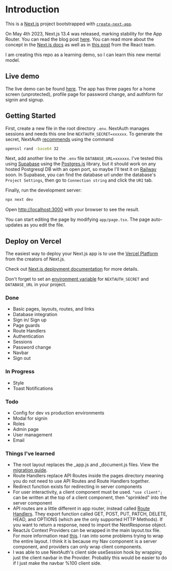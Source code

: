 # Introduction

This is a [Next.js](https://nextjs.org/) project bootstrapped with [`create-next-app`](https://github.com/vercel/next.js/tree/canary/packages/create-next-app).

On May 4th 2023, Next.js 13.4 was released, marking stability for the App Router. You can read the blog post [here](https://nextjs.org/blog/next-13-4). You can read more about the concept in the [Next.js docs](https://nextjs.org/docs/getting-started/react-essentials#thinking-in-server-components) as well as in [this post](https://react.dev/blog/2023/03/22/react-labs-what-we-have-been-working-on-march-2023#react-server-components) from the React team.

I am creating this repo as a learning demo, so I can learn this new mental model.

## Live demo

The live demo can be found [here](https://nextjs-app-router-demo.vercel.app/). The app has three pages for a home screen (unprotected), profile page for password change, and authform for signin and signup.

## Getting Started

First, create a new file in the root directory `.env`. NextAuth manages sessions and needs this one line `NEXTAUTH_SECRET=xxxxxx`. To generate the secret, NextAuth [recommends](https://next-auth.js.org/configuration/options#secret) using the command

```bash
openssl rand -base64 32
```

Next, add another line to the `.env` file `DATABASE_URL=xxxxxx`. I've tested this using [Supabase](https://supabase.com/docs/guides/database/connecting-to-postgres) using the [Postgres.js](https://github.com/porsager/postgres) library, but it should work on any hosted Postgresql DB with an open port, so maybe I'll test it on [Railway](https://railway.app) soon. In Supabase, you can find the database url under the database's `Project Settings`, then go to `Connection string` and click the `URI` tab.

Finally, run the development server:

```bash
npx next dev
```

Open [http://localhost:3000](http://localhost:3000) with your browser to see the result.

You can start editing the page by modifying `app/page.tsx`. The page auto-updates as you edit the file.

## Deploy on Vercel

The easiest way to deploy your Next.js app is to use the [Vercel Platform](https://vercel.com/new?utm_medium=default-template&filter=next.js&utm_source=create-next-app&utm_campaign=create-next-app-readme) from the creators of Next.js.

Check out [Next.js deployment documentation](https://nextjs.org/docs/deployment) for more details.

Don't forget to set an [environment variable](https://vercel.com/docs/concepts/projects/environment-variables) for `NEXTAUTH_SECRET` and `DATABASE_URL` in your project.

### Done

- Basic pages, layouts, routes, and links
- Database integration
- Sign in/ Sign up
- Page guards
- Route Handlers
- Authentication
- Sessions
- Password change
- Navbar
- Sign out

### In Progress

- Style
- Toast Notifications

### Todo

- Config for dev vs production environments
- Modal for signin
- Roles
- Admin page
- User management
- Email

### Things I've learned

- The root layout replaces the \_app.js and \_document.js files. View the [migration guide](https://nextjs.org/docs/app/building-your-application/upgrading/app-router-migration#migrating-_documentjs-and-_appjs).
- Route Handlers replace API Routes inside the pages directory meaning you do not need to use API Routes and Route Handlers together.
- Redirect function exists for redirecting in server components
- For user interactivity, a client component must be used. `"use client";` can be written at the top of a client component, then "sprinkled" into the server component
- API routes are a little different in app router, instead called [Route Handlers](https://nextjs.org/docs/app/building-your-application/routing/router-handlers). They export function called GET, POST, PUT, PATCH, DELETE, HEAD, and OPTIONS (which are the only supported HTTP Methods). If you want to return a response, need to import the NextResponse object.
- ReactJs Context Providers can be wrapped in the main layout.tsx file. For more information read [this](https://nextjs.org/docs/getting-started/react-essentials#context). I ran into some problems trying to wrap the entire layout. I think it is because my Nav component is a server component, and providers can only wrap client components.
- I was able to use NextAuth's client side useSession hook by wrapping just the client navbar in the Provider. Probably this would be easier to do if I just make the navbar %100 client side.
